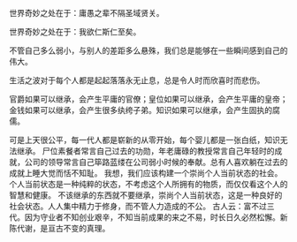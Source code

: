 世界奇妙之处在于：庸愚之辈不隔圣域贤关。

世界奇妙之处在于：我欲仁斯仁至矣。

不管自己多么弱小，与别人的差距多么悬殊，我们总是能够在一些瞬间感到自己的伟大。

生活之波对于每个人都是起起落落永无止息，总是令人时而欣喜时而悲伤。

官爵如果可以继承，会产生平庸的官僚；皇位如果可以继承，会产生平庸的皇帝；金钱如果可以继承，会产生很多纨绔子弟。知识如果可以继承，会产生固执的腐儒。

可是上天很公平，每一代人都是崭新的从零开始，每个婴儿都是一张白纸，知识无法继承。
尸位素餐者常言自己过去的功勋，年老庸碌的教授常言自己年轻时的成就，公司的领导常言自己筚路蓝缕在公司弱小时候的奉献。总有人喜欢躺在过去的成就上睡大觉而恬不知耻。
我想，我们应该构建一个崇尚个人当前状态的社会。个人当前状态是一种纯粹的状态，不考虑这个人所拥有的物质，而仅仅看这个人的智慧和健康。
不该继承的东西就不要继承，崇尚个人当前状态，这是一种良好的社会状态。人人集中精力于修身，而不管人力造成的不公。
古人云：富不过三代。因为守业者不知创业艰辛，不知当前成果的来之不易，时长日久必然松懈。新陈代谢，是亘古不变的真理。